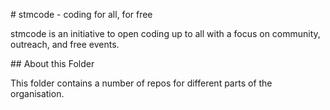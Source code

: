 # stmcode - coding for all, for free

stmcode is an initiative to open coding up to all with a focus on community, outreach, and free events.

## About this Folder

This folder contains a number of repos for different parts of the organisation.
